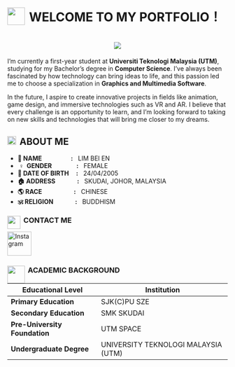 # <img src="https://em-content.zobj.net/source/noto-emoji-animations/344/rocket_1f680.gif" width='40' align="left"/> &nbsp;WELCOME TO MY PORTFOLIO！

<h1 align="center">
<img src="https://readme-typing-svg.herokuapp.com?font=Courier+New&size=30&pause=1000&color=000000&center=true&vCenter=true&width=435&lines=Hi+there!+I'm+Bei+En+👋" />
</h1>

I’m currently a first-year student at **Universiti Teknologi Malaysia (UTM)**, studying for my Bachelor’s degree in **Computer Science**. I’ve always been fascinated by how technology can bring ideas to life, and this passion led me to choose a specialization in **Graphics and Multimedia Software**.

In the future, I aspire to create innovative projects in fields like animation, game design, and immersive technologies such as VR and AR. I believe that every challenge is an opportunity to learn, and I’m looking forward to taking on new skills and technologies that will bring me closer to my dreams.

## <img src="https://cdn.pixabay.com/animation/2023/04/14/11/37/11-37-27-253_512.gif" width='20' align="left"/> &nbsp;ABOUT ME 
- **👤 NAME&nbsp;&nbsp;&nbsp;&nbsp;&nbsp;&nbsp;&nbsp;&nbsp;&nbsp;&nbsp;&nbsp;&nbsp;&nbsp;&nbsp;&nbsp;&nbsp;&nbsp;&nbsp;&nbsp;&nbsp;:** &nbsp;&nbsp;LIM BEI EN 
- **&nbsp;♀ &nbsp;GENDER &nbsp;&nbsp;&nbsp;&nbsp;&nbsp;&nbsp;&nbsp;&nbsp;&nbsp;&nbsp;&nbsp;&nbsp;&nbsp;&nbsp;&nbsp;&nbsp;:** &nbsp;&nbsp;FEMALE
- **🎂 DATE OF BIRTH &nbsp;&nbsp;&nbsp;&nbsp;:** &nbsp;&nbsp;24/04/2005
- **🏠 ADDRESS &nbsp;&nbsp;&nbsp;&nbsp;&nbsp;&nbsp;&nbsp;&nbsp;&nbsp;&nbsp;&nbsp;&nbsp;&nbsp;&nbsp;:** &nbsp;&nbsp;SKUDAI, JOHOR, MALAYSIA
- **🌎 RACE &nbsp;&nbsp;&nbsp;&nbsp;&nbsp;&nbsp;&nbsp;&nbsp;&nbsp;&nbsp;&nbsp;&nbsp;&nbsp;&nbsp;&nbsp;&nbsp;&nbsp;&nbsp;&nbsp;&nbsp;&nbsp;:** &nbsp;&nbsp;CHINESE
- **🕉 RELIGION &nbsp;&nbsp;&nbsp;&nbsp;&nbsp;&nbsp;&nbsp;&nbsp;&nbsp;&nbsp;&nbsp;&nbsp;&nbsp;&nbsp;:** &nbsp;&nbsp;BUDDHISM

### <img src="https://emojikitchen.com/emoji/platform/telegram/telemoji-november-2022/2709.gif" width='30' align="left"/> &nbsp;CONTACT ME
<a href="https://instagram.com/_beiennnn" target="_blank">
  <img src="https://www.jedecore.com/gif/internet/instagram.gif" alt="Instagram" width="55">
</a>


### <img src="https://media.giphy.com/media/VhQ37udYou83ABwkP8/giphy.gif" width='40' align="left"/> &nbsp;ACADEMIC BACKGROUND
| Educational Level             | Institution                         |
|-------------------------------|-------------------------------------|
| **Primary Education**         | SJK(C)PU SZE                        |
| **Secondary Education**       | SMK SKUDAI                          |
| **Pre-University Foundation** | UTM SPACE                           |
| **Undergraduate Degree**      | UNIVERSITY TEKNOLOGI MALAYSIA (UTM) |



